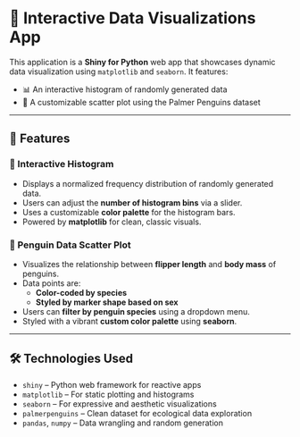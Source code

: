 # 🧪 Interactive Data Visualizations App

This application is a **Shiny for Python** web app that showcases dynamic data visualization using `matplotlib` and `seaborn`. It features:

- 📊 An interactive histogram of randomly generated data  
- 🐧 A customizable scatter plot using the Palmer Penguins dataset

---

## 🚀 Features

### 🔢 Interactive Histogram

- Displays a normalized frequency distribution of randomly generated data.
- Users can adjust the **number of histogram bins** via a slider.
- Uses a customizable **color palette** for the histogram bars.
- Powered by **matplotlib** for clean, classic visuals.

### 🐧 Penguin Data Scatter Plot

- Visualizes the relationship between **flipper length** and **body mass** of penguins.
- Data points are:
  - **Color-coded by species**
  - **Styled by marker shape based on sex**
- Users can **filter by penguin species** using a dropdown menu.
- Styled with a vibrant **custom color palette** using **seaborn**.

---

## 🛠️ Technologies Used

- `shiny` – Python web framework for reactive apps  
- `matplotlib` – For static plotting and histograms  
- `seaborn` – For expressive and aesthetic visualizations  
- `palmerpenguins` – Clean dataset for ecological data exploration  
- `pandas`, `numpy` – Data wrangling and random generation

